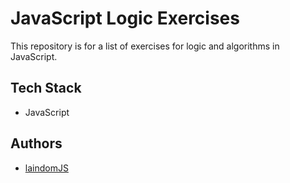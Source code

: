 # JavaScript Logic Exercises

This repository is for a list of exercises for logic and algorithms in JavaScript.
## Tech Stack

- JavaScript




## Authors

- [laindomJS](https://www.github.com/laindomJS)
